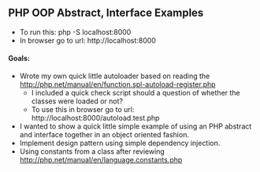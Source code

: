 ## PHP OOP Abstract, Interface Examples

* To run this:  php -S localhost:8000
* In browser go to url:  http://localhost:8000

#### Goals:
* Wrote my own quick little autoloader based on reading the http://php.net/manual/en/function.spl-autoload-register.php 
	* I included a quick check script should a question of whether the classes were loaded or not?
    * To use this in browser go to url:  http://localhost:8000/autoload.test.php
* I wanted to show a quick little simple example of using an PHP abstract and interface together in an object oriented fashion.
* Implement design pattern using simple dependency injection.
* Using constants from a class after reviewing http://php.net/manual/en/language.constants.php

